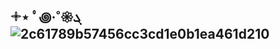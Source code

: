 ## 𓇬⋆ ﾟ꩜‧˚𑁍ܓ![2c61789b57456cc3cd1e0b1ea461d210](https://github.com/user-attachments/assets/8bad4636-d7d4-4156-933a-e81b177745cf)


<!--
**COTT0NC4NDY/COTT0NC4NDY** is a ✨ _special_ ✨ repository because its `README.md` (this file) appears on your GitHub profile.

Here are some ideas to get you started:

- 🔭 I’m currently working on ...
- 🌱 I’m currently learning ...
- 👯 I’m looking to collaborate on ...
- 🤔 I’m looking for help with ...
- 💬 Ask me about ...
- 📫 How to reach me: ...
- 😄 Pronouns: ...
- ⚡ Fun fact: ...
-->

